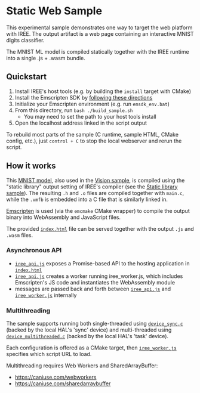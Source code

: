 # Static Web Sample

This experimental sample demonstrates one way to target the web platform with
IREE. The output artifact is a web page containing an interactive MNIST digits
classifier.

The MNIST ML model is compiled statically together with the IREE runtime into
a single .js + .wasm bundle.

## Quickstart

1. Install IREE's host tools (e.g. by building the `install` target with CMake)
2. Install the Emscripten SDK by
   [following these directions](https://emscripten.org/docs/getting_started/downloads.html)
3. Initialize your Emscripten environment (e.g. run `emsdk_env.bat`)
4. From this directory, run `bash ./build_sample.sh`
    * You may need to set the path to your host tools install
5. Open the localhost address linked in the script output

To rebuild most parts of the sample (C runtime, sample HTML, CMake config,
etc.), just `control + C` to stop the local webserver and rerun the script.

## How it works

This [MNIST model](../../../iree/samples/models/mnist.mlir), also used in the
[Vision sample](../../../iree/samples/vision/), is compiled using the "static
library" output setting of IREE's compiler (see the
[Static library sample](../../../iree/samples/static_library)). The resulting
`.h` and `.o` files are compiled together with `main.c`, while the `.vmfb` is
embedded into a C file that is similarly linked in.

[Emscripten](https://emscripten.org/) is used (via the `emcmake` CMake wrapper)
to compile the output binary into WebAssembly and JavaScript files.

The provided [`index.html`](./index.html) file can be served together with the
output `.js` and `.wasm` files.

### Asynchronous API

* [`iree_api.js`](./iree_api.js) exposes a Promise-based API to the hosting
  application in [`index.html`](./index.html)
* [`iree_api.js`](./iree_api.js) creates a worker running iree_worker.js, which
  includes Emscripten's JS code and instantiates the WebAssembly module
* messages are passed back and forth between [`iree_api.js`](./iree_api.js) and
  [`iree_worker.js`](./iree_worker.js) internally

### Multithreading

The sample supports running both single-threaded using
[`device_sync.c`](./device_sync.c) (backed by the local HAL's 'sync' device)
and multi-threaded using [`device_multithreaded.c`](./device_multithreaded.c)
(backed by the local HAL's 'task' device).

Each configuration is offered as a CMake target, then
[`iree_worker.js`](./iree_worker.js) specifies which script URL to load.

Multithreading requires Web Workers and SharedArrayBuffer:

* https://caniuse.com/webworkers
* https://caniuse.com/sharedarraybuffer

